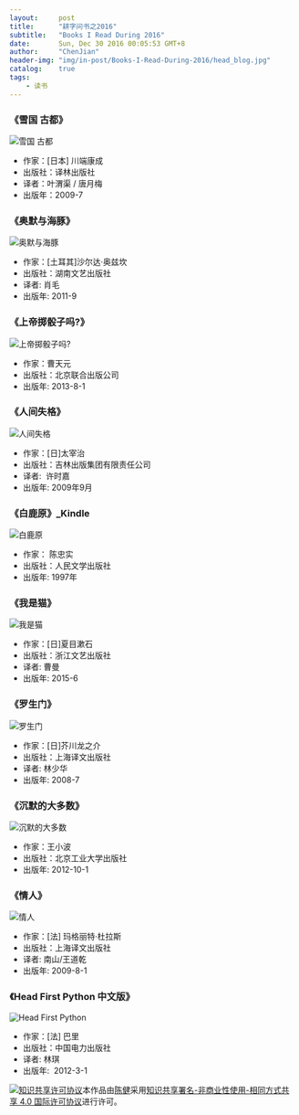 ```yaml
---
layout:     post
title:      "耕字问书之2016"
subtitle:   "Books I Read During 2016"
date:       Sun, Dec 30 2016 00:05:53 GMT+8
author:     "ChenJian"
header-img: "img/in-post/Books-I-Read-During-2016/head_blog.jpg"
catalog:    true
tags:
    - 读书
---
```

### 《雪国 古都》![雪国 古都](https://img1.doubanio.com/lpic/s4039518.jpg)- 作家：[日本] 川端康成 - 出版社：译林出版社- 译者：叶渭渠 / 唐月梅 - 出版年：2009-7### 《奥默与海豚》![奥默与海豚](https://img3.doubanio.com/lpic/s6832012.jpg)- 作家：[土耳其]沙尔达·奥兹坎 - 出版社：湖南文艺出版社- 译者: 肖毛- 出版年: 2011-9### 《上帝掷骰子吗?》![上帝掷骰子吗?](https://img3.doubanio.com/lpic/s27746676.jpg)- 作家：曹天元- 出版社：北京联合出版公司- 出版年: 2013-8-1### 《人间失格》![人间失格](https://img3.doubanio.com/lpic/s6100756.jpg)- 作家：[日]太宰治 - 出版社：吉林出版集团有限责任公司- 译者:  许时嘉- 出版年: 2009年9月### 《白鹿原》_Kindle![白鹿原](https://img1.doubanio.com/lpic/s9137567.jpg)- 作家： 陈忠实- 出版社：人民文学出版社- 出版年: 1997年### 《我是猫》![我是猫](https://img1.doubanio.com/lpic/s28124077.jpg)- 作家：[日]夏目漱石- 出版社：浙江文艺出版社- 译者: 曹曼- 出版年: 2015-6### 《罗生门》![罗生门](https://img1.doubanio.com/lpic/s3435158.jpg)- 作家：[日]芥川龙之介- 出版社：上海译文出版社- 译者: 林少华- 出版年: 2008-7


### 《沉默的大多数》

![沉默的大多数](https://img1.doubanio.com/lpic/s25136897.jpg)- 作家：王小波- 出版社：北京工业大学出版社- 出版年: 2012-10-1

### 《情人》

![情人](https://img1.doubanio.com/lpic/s3943447.jpg)

- 作家：[法] 玛格丽特·杜拉斯 - 出版社：上海译文出版社- 译者: 南山/王道乾 - 出版年: 2009-8-1

### 《Head First Python 中文版》

![Head First Python](https://img3.doubanio.com/lpic/s27262723.jpg)

- 作家：[法] 巴里- 出版社：中国电力出版社- 译者: 林琪- 出版年:  2012-3-1<a rel="license" href="http://creativecommons.org/licenses/by-nc-sa/4.0/"><img alt="知识共享许可协议" style="border-width:0" src="https://i.creativecommons.org/l/by-nc-sa/4.0/88x31.png" /></a>本作品由<a xmlns:cc="http://creativecommons.org/ns#" href="https://o-my-chenjian.com/2016/12/30/Books-I-Read-During-2016/" property="cc:attributionName" rel="cc:attributionURL">陈健</a>采用<a rel="license" href="http://creativecommons.org/licenses/by-nc-sa/4.0/">知识共享署名-非商业性使用-相同方式共享 4.0 国际许可协议</a>进行许可。
